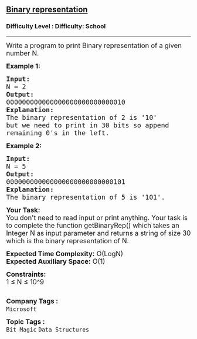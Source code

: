 <h2><a href="https://www.geeksforgeeks.org/problems/binary-representation5003/0">Binary representation</a></h2><h3>Difficulty Level : Difficulty: School</h3><hr><div class="problems_problem_content__Xm_eO"><p><span style="font-size:18px">Write a program to print Binary representation of a given number N.</span></p>

<p><strong><span style="font-size:18px">Example 1:</span></strong></p>

<pre><strong><span style="font-size:18px">Input:
</span></strong><span style="font-size:18px">N = 2</span>
<strong><span style="font-size:18px">Output:
</span></strong><span style="font-size:18px">000000000000000000000000000010</span>
<strong><span style="font-size:18px">Explanation:
</span></strong><span style="font-size:18px">The binary representation of 2 is '10'
but we need to print in 30 bits so append
remaining 0's in the left.</span></pre>

<p><strong><span style="font-size:18px">Example 2:</span></strong></p>

<pre><span style="font-size:18px"><strong>Input:</strong>
N = 5</span>
<span style="font-size:18px"><strong>Output:</strong>
000000000000000000000000000101</span>
<span style="font-size:18px"><strong>Explanation:</strong>
The binary representation of 5 is '101'.</span></pre>

<p><span style="font-size:18px"><strong>Your Task:&nbsp;&nbsp;</strong><br>
You don't need to read input or print anything. Your task is to complete the function&nbsp;getBinaryRep()&nbsp;which takes an Integer N as input parameter&nbsp;and returns a string of size 30 which is the binary representation of N.</span></p>

<p><span style="font-size:18px"><strong>Expected Time Complexity:</strong>&nbsp;O(LogN)<br>
<strong>Expected Auxiliary Space:</strong>&nbsp;O(1)</span></p>

<p><span style="font-size:18px"><strong>Constraints:</strong><br>
1 ≤ N ≤ 10^9</span><br>
&nbsp;</p>
</div><p><span style=font-size:18px><strong>Company Tags : </strong><br><code>Microsoft</code>&nbsp;<br><p><span style=font-size:18px><strong>Topic Tags : </strong><br><code>Bit Magic</code>&nbsp;<code>Data Structures</code>&nbsp;